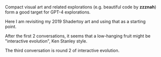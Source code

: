 Compact visual art and related explorations (e.g. beautiful code by **zzznah**) form a good target for GPT-4 explorations.

Here I am revisiting my 2019 Shadertoy art and using that as a starting point.

After the first 2 conversations, it seems that a low-hanging fruit might be "interactive evolution", Ken Stanley style.

The third conversation is round 2 of interactive evolution.
